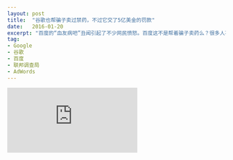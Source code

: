 ```yaml
---
layout: post
title:  "谷歌也帮骗子卖过禁药，不过它交了5亿美金的罚款"
date:   2016-01-20
excerpt: "百度的“血友病吧”丑闻引起了不少网民愤怒。百度这不是帮着骗子卖药么？很多人不禁产生了疑问：同样是搜索引擎又宣称“不作恶”的谷歌，会做出这种事吗？"
tag:
- Google
- 谷歌
- 百度
- 联邦调查局
- AdWords
---
```


<iframe id="article_iframe" src="https://zhuanlan.zhihu.com/p/20506004" frameborder="0" allowfullscreen onload="span();"></iframe>

<script>
function span() {
    document.getElementById("article_iframe").width=document.getElementsByClassName("block-left")[0].offsetWidth*0.8;
    document.getElementById("article_iframe").height=screen.height;
}
</script>